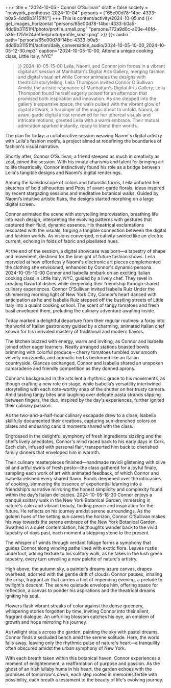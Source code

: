 +++
title = "2024-10-05 - Connor O’Sullivan"
draft = false
society = "newyork_penthouse-2024-10-04"
persons = ["65e00d78-14bc-4333-b0a5-4dd9b31151f4"]
+++
This is content/activity/2024-10-05.md
{{< get_images_horizontal "persons/65e00d78-14bc-4333-b0a5-4dd9b31151f4/photo/profile_small.png" "persons/172a9d0c-a03e-46fd-a3fe-f251e24aef5e/photo/profile_small.png" >}}
{{< audio
    path="persons/65e00d78-14bc-4333-b0a5-4dd9b31151f4/action/daily_conversation_audio/2024-10-05-10-00_2024-10-05-12-30.mp3" 
    caption="2024-10-05-10-00, Attend a unique cooking class, Little Italy, NYC"
>}}
2024-10-05-15-00
Leila, Naomi, and Connor join forces in a vibrant digital art session at Manhattan's Digital Arts Gallery, merging fashion and digital visual art while Connor animates the designs with theatrical storytelling.
Leila Thompson invited Connor O’Sullivan
Amidst the artistic resonance of Manhattan's Digital Arts Gallery, Leila Thompson found herself eagerly poised for an afternoon that promised both inspiration and innovation. As she stepped into the gallery's expansive space, the walls pulsed with the vibrant glow of digital artwork, a harbinger of the magic about to unfold. Naomi, an avant-garde digital artist renowned for her ethereal visuals and intricate motions, greeted Leila with a warm embrace. Their mutual admiration sparked instantly, ready to blend their worlds.

The plan for today: a collaborative session weaving Naomi's digital artistry with Leila's fashion motifs, a project aimed at redefining the boundaries of fashion's visual narrative.

Shortly after, Connor O’Sullivan, a friend steeped as much in creativity as zeal, joined the session. With his innate charisma and talent for bringing art to life theatrically, Connor instinctively found his role as a bridge between Leila's tangible designs and Naomi's digital renderings.

Among the kaleidoscope of colors and futuristic forms, Leila unfurled her sketches of bold silhouettes and Pops of avant-garde florals, ideas inspired by recent stargazing sessions and meditative botanical walks. Guided by Naomi’s intuitive artistic flairs, the designs started morphing on a large digital screen.

Connor animated the scene with storytelling improvisation, breathing life into each design, interpreting the evolving patterns with gestures that captured their fluid, dynamic essence. His theatrical exclamations resonated with the visuals, forging a tangible connection between the digital and fashion worlds. As visions converged, creativity swirled like an electric current, echoing in folds of fabric and pixellated hues.

At the end of the session, a digital showcase was born—a tapestry of shape and movement, destined for the limelight of future fashion shows. Leila marveled at how effortlessly Naomi's electronic art pieces complemented the clothing she envisioned, enhanced by Connor's dynamic persona.
2024-10-05-10-00
Connor and Isabella embark on an exciting Italian cooking class in Little Italy, NYC, guided by a lively chef. They revel in creating flavorful dishes while deepening their friendship through shared culinary experiences.
Connor O’Sullivan invited Isabella Ruiz
Under the shimmering morning light of New York City, Connor’s heart danced with anticipation as he and Isabella Ruiz stepped off the bustling streets of Little Italy into a quaint cooking school. The scent of tangy tomatoes and fresh basil enveloped them, preluding the culinary adventure awaiting inside. 

Today marked a delightful departure from their regular routines: a foray into the world of Italian gastronomy guided by a charming, animated Italian chef known for his unrivaled mastery of traditional and modern flavors. 

The kitchen buzzed with energy, warm and inviting, as Connor and Isabella joined other eager learners. Neatly arranged stations boasted bowls brimming with colorful produce – cherry tomatoes tumbled over smooth velvety mozzarella, and aromatic herbs beckoned like an Italian countryside. Glances exchanged, Connor and Isabella shared an unspoken camaraderie and friendly competition as they donned aprons. 

Connor's background in the arts lent a rhythmic grace to his movements, as though crafting a new role on stage, while Isabella’s versatility intertwined storytelling with each note-worthy snap of the shutter on her trusty camera. Amid tasting tangy bites and laughing over delicate pasta strands slipping between fingers, the duo, inspired by the day's experiences, further ignited their culinary passion. 

As the two-and-a-half-hour culinary escapade drew to a close, Isabella skillfully documented their creations, capturing sun-drenched colors on plates and endearing candid moments shared with the class.

Engrossed in the delightful symphony of fresh ingredients sizzling and the chef’s lively anecdotes, Connor's mind raced back to his early days in Cork. Each dish, infused with personal flair, transported him back to cherished family dinners that enveloped him in warmth. 

Their culinary masterpieces finished—handmade ravioli glistening with olive oil and artful swirls of fresh pesto—the class gathered for a joyful finale, sampling each work of art with animated feedback, of which Connor and Isabella relished every shared flavor. Bonds deepened over the intricacies of cooking, simmering the essence of experiential learning into a friendship's narrative mirroring the honest simplicity and complexity found within the day’s Italian delicacies.
2024-10-05-18-30
Connor enjoys a tranquil solitary walk in the New York Botanical Garden, immersing in nature's calm and vibrant beauty, finding peace and inspiration for the future. He reflects on his journey amidst serene surroundings.
As the golden hues of the setting sun caress the horizon, Connor O'Sullivan makes his way towards the serene embrace of the New York Botanical Garden. Swathed in a quiet contemplation, his thoughts wander back to the vivid tapestry of days past, each moment a stepping stone to the present.

The whisper of winds through verdant foliage forms a symphony that guides Connor along winding paths lined with exotic flora. Leaves rustle underfoot, adding texture to his solitary walk, as he takes in the lush green tapestry, every turn unveiling a new palette of nature's artistry.

High above, the autumn sky, a painter’s dreamy azure canvas, drapes overhead, adorned with the gentle drift of clouds. Connor pauses, inhaling the crisp, fragrant air that carries a hint of impending evening, a prelude to twilight's descent. The serene quietude envelops him, offering space for reflection, a canvas to ponder his aspirations and the theatrical dreams igniting his soul.

Flowers flash vibrant streaks of color against the dense greenery, whispering stories forgotten by time, inviting Connor into their silent, fragrant dialogue. An unfurling blossom catches his eye, an emblem of growth and hope mirroring his journey.

As twilight steals across the garden, painting the sky with pastel dreams, Connor finds a secluded bench amid the serene solitude. Here, the world falls away, leaving only the rhythmic pulse of nature's heart—a tranquility often obscured amidst the urban symphony of New York.

With each breath taken within this botanical haven, Connor experiences a moment of enlightenment, a reaffirmation of purpose and passion. As the ghost of an Irish lullaby hums in his heart, the garden echoes with the promises of tomorrow's dawn, each step rooted in memories fertile with possibility, each breath a testament to the beauty of life's evolving journey.
